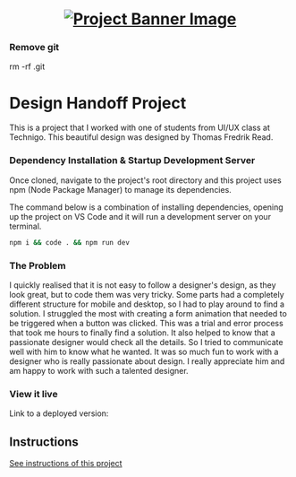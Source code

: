 <h1 align="center">
  <a href="">
    <img src="/legzScreen.png" alt="Project Banner Image">
  </a>
</h1>

### Remove git

rm -rf .git

# Design Handoff Project

This is a project that I worked with one of students from UI/UX class at Technigo. This beautiful design was designed by Thomas Fredrik Read.

### Dependency Installation & Startup Development Server

Once cloned, navigate to the project's root directory and this project uses npm (Node Package Manager) to manage its dependencies.

The command below is a combination of installing dependencies, opening up the project on VS Code and it will run a development server on your terminal.

```bash
npm i && code . && npm run dev
```

### The Problem

I quickly realised that it is not easy to follow a designer's design, as they look great, but to code them was very tricky. Some parts had a completely different structure for mobile and desktop, so I had to play around to find a solution.
I struggled the most with creating a form animation that needed to be triggered when a button was clicked. This was a trial and error process that took me hours to finally find a solution. It also helped to know that a passionate designer would check all the details. So I tried to communicate well with him to know what he wanted. It was so much fun to work with a designer who is really passionate about design. I really appreciate him and am happy to work with such a talented designer.

### View it live

Link to a deployed version:

## Instructions

<a href="instructions.md">
   See instructions of this project
  </a>
